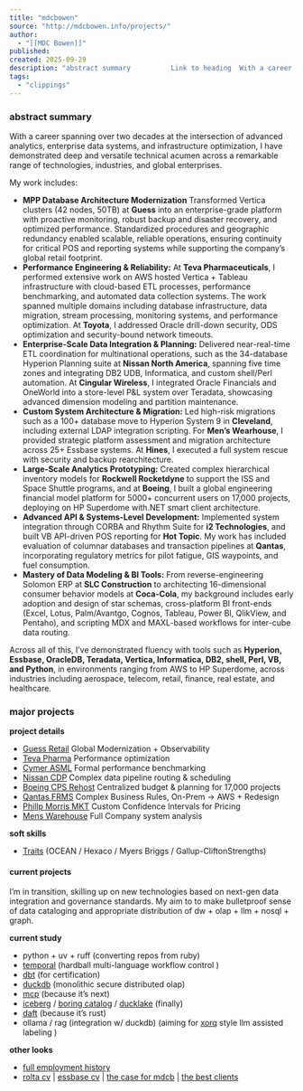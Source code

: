 ```yaml
---
title: "mdcbowen"
source: "http://mdcbowen.info/projects/"
author:
  - "[[MDC Bowen]]"
published:
created: 2025-09-29
description: "abstract summary          Link to heading  With a career spanning over two decades at the intersection of advanced analytics, enterprise data systems, and infrastructure optimization, I have demonstrated deep and versatile technical acumen across a remarkable range of technologies, industries, and global enterprises.My work includes:MPP Database Architecture ModernizationTransformed Vertica clusters (42 nodes, 50TB) at Guess into an enterprise-grade platform with proactive monitoring, robust backup and disaster recovery, and optimized performance. Standardized procedures and geographic redundancy enabled scalable, reliable operations, ensuring continuity for critical POS and reporting systems while supporting the company’s global retail footprint."
tags:
  - "clippings"
---
```

### abstract summary

With a career spanning over two decades at the intersection of advanced analytics, enterprise data systems, and infrastructure optimization, I have demonstrated deep and versatile technical acumen across a remarkable range of technologies, industries, and global enterprises.

My work includes:

- **MPP Database Architecture Modernization** Transformed Vertica clusters (42 nodes, 50TB) at **Guess** into an enterprise-grade platform with proactive monitoring, robust backup and disaster recovery, and optimized performance. Standardized procedures and geographic redundancy enabled scalable, reliable operations, ensuring continuity for critical POS and reporting systems while supporting the company’s global retail footprint.
- **Performance Engineering & Reliability:** At **Teva Pharmaceuticals**, I performed extensive work on AWS hosted Vertica + Tableau infrastructure with cloud-based ETL processes, performance benchmarking, and automated data collection systems. The work spanned multiple domains including database infrastructure, data migration, stream processing, monitoring systems, and performance optimization. At **Toyota**, I addressed Oracle drill-down security, ODS optimization and security-bound network timeouts.
- **Enterprise-Scale Data Integration & Planning:** Delivered near-real-time ETL coordination for multinational operations, such as the 34-database Hyperion Planning suite at **Nissan North America**, spanning five time zones and integrating DB2 UDB, Informatica, and custom shell/Perl automation. At **Cingular Wireless**, I integrated Oracle Financials and OneWorld into a store-level P&L system over Teradata, showcasing advanced dimension modeling and partition maintenance.
- **Custom System Architecture & Migration:** Led high-risk migrations such as a 100+ database move to Hyperion System 9 in **Cleveland**, including external LDAP integration scripting. For **Men’s Wearhouse**, I provided strategic platform assessment and migration architecture across 25+ Essbase systems. At **Hines**, I executed a full system rescue with security and backup rearchitecture.
- **Large-Scale Analytics Prototyping:** Created complex hierarchical inventory models for **Rockwell Rocketdyne** to support the ISS and Space Shuttle programs, and at **Boeing**, I built a global engineering financial model platform for 5000+ concurrent users on 17,000 projects, deploying on HP Superdome with.NET smart client architecture.
- **Advanced API & Systems-Level Development:** Implemented system integration through CORBA and Rhythm Suite for **i2 Technologies**, and built VB API-driven POS reporting for **Hot Topic**. My work has included evaluation of columnar databases and transaction pipelines at **Qantas**, incorporating regulatory metrics for pilot fatigue, GIS waypoints, and fuel consumption.
- **Mastery of Data Modeling & BI Tools:** From reverse-engineering Solomon ERP at **SLC Construction** to architecting 16-dimensional consumer behavior models at **Coca-Cola**, my background includes early adoption and design of star schemas, cross-platform BI front-ends (Excel, Lotus, Palm/Avantgo, Cognos, Tableau, Power BI, QlikView, and Pentaho), and scripting MDX and MAXL-based workflows for inter-cube data routing.

Across all of this, I’ve demonstrated fluency with tools such as **Hyperion, Essbase, OracleDB, Teradata, Vertica, Informatica, DB2, shell, Perl, VB, and Python**, in environments ranging from AWS to HP Superdome, across industries including aerospace, telecom, retail, finance, real estate, and healthcare.

### major projects

**project details**

- [Guess Retail](http://mdcbowen.info/projects/guess/) Global Modernization + Observability
- [Teva Pharma](http://mdcbowen.info/projects/teva/) Performance optimization
- [Cymer ASML](http://mdcbowen.info/projects/cymer/) Formal performance benchmarking
- [Nissan CDP](http://mdcbowen.info/projects/nissan/) Complex data pipeline routing & scheduling
- [Boeing CPS Rehost](http://mdcbowen.info/projects/boeing/) Centralized budget & planning for 17,000 projects
- [Qantas FRMS](http://mdcbowen.info/projects/qantas/) Complex Business Rules, On-Prem -> AWS + Redesign
- [Phillp Morris MKT](http://mdcbowen.info/projects/pm/) Custom Confidence Intervals for Pricing
- [Mens Warehouse](http://mdcbowen.info/projects/mw/) Full Company system analysis

**soft skills**

- [Traits](http://mdcbowen.info/projects/soft/) (OCEAN / Hexaco / Myers Briggs / Gallup-CliftonStrengths)

#### current projects

I’m in transition, skilling up on new technologies based on next-gen data integration and governance standards. My aim to to make bulletproof sense of data cataloging and appropriate distribution of dw + olap + llm + nosql + graph.

**current study**

- python + uv + ruff (converting repos from ruby)
- [temporal](https://temporal.io/) (hardball multi-language workflow control )
- [dbt](https://www.getdbt.com/) (for certification)
- [duckdb](https://duckdb.org/) (monolithic secure distributed olap)
- [mcp](https://openai.github.io/openai-agents-python/mcp/) (because it’s next)
- [iceberg](https://iceberg.apache.org/) / [boring catalog](https://github.com/boringdata/boring-catalog) / [ducklake](https://ducklake.select/docs/stable/) (finally)
- [daft](https://www.getdaft.io/) (because it’s rust)
- ollama / rag (integration w/ duckdb) (aiming for [xorq](https://xorq.io/) style llm assisted labeling )

**other looks**

- [full employment history](http://mdcbowen.info/projects/full/)
- [rolta cv](http://mdcbowen.info/projects/rolta_cv/) | [essbase cv](http://mdcbowen.info/projects/essbase_cv/) | [the case for mdcb](http://mdcbowen.info/projects/the_case/) | [the best clients](http://mdcbowen.info/projects/best/)